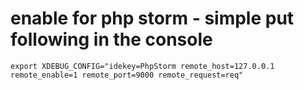 # enable for php storm - simple put following in the console

    export XDEBUG_CONFIG="idekey=PhpStorm remote_host=127.0.0.1 remote_enable=1 remote_port=9000 remote_request=req"
